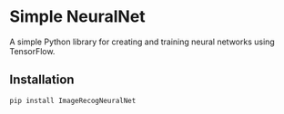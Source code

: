 # Simple NeuralNet

A simple Python library for creating and training neural networks using TensorFlow.

## Installation

```bash
pip install ImageRecogNeuralNet
